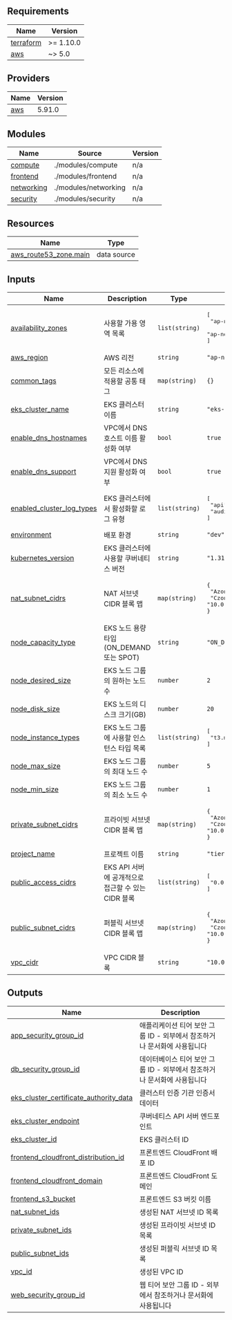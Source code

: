 <!-- BEGIN_TF_DOCS -->
## Requirements

| Name | Version |
|------|---------|
| <a name="requirement_terraform"></a> [terraform](#requirement\_terraform) | >= 1.10.0 |
| <a name="requirement_aws"></a> [aws](#requirement\_aws) | ~> 5.0 |

## Providers

| Name | Version |
|------|---------|
| <a name="provider_aws"></a> [aws](#provider\_aws) | 5.91.0 |

## Modules

| Name | Source | Version |
|------|--------|---------|
| <a name="module_compute"></a> [compute](#module\_compute) | ./modules/compute | n/a |
| <a name="module_frontend"></a> [frontend](#module\_frontend) | ./modules/frontend | n/a |
| <a name="module_networking"></a> [networking](#module\_networking) | ./modules/networking | n/a |
| <a name="module_security"></a> [security](#module\_security) | ./modules/security | n/a |

## Resources

| Name | Type |
|------|------|
| [aws_route53_zone.main](https://registry.terraform.io/providers/hashicorp/aws/latest/docs/data-sources/route53_zone) | data source |

## Inputs

| Name | Description | Type | Default | Required |
|------|-------------|------|---------|:--------:|
| <a name="input_availability_zones"></a> [availability\_zones](#input\_availability\_zones) | 사용할 가용 영역 목록 | `list(string)` | <pre>[<br/>  "ap-northeast-2a",<br/>  "ap-northeast-2c"<br/>]</pre> | no |
| <a name="input_aws_region"></a> [aws\_region](#input\_aws\_region) | AWS 리전 | `string` | `"ap-northeast-2"` | no |
| <a name="input_common_tags"></a> [common\_tags](#input\_common\_tags) | 모든 리소스에 적용할 공통 태그 | `map(string)` | `{}` | no |
| <a name="input_eks_cluster_name"></a> [eks\_cluster\_name](#input\_eks\_cluster\_name) | EKS 클러스터 이름 | `string` | `"eks-cluster"` | no |
| <a name="input_enable_dns_hostnames"></a> [enable\_dns\_hostnames](#input\_enable\_dns\_hostnames) | VPC에서 DNS 호스트 이름 활성화 여부 | `bool` | `true` | no |
| <a name="input_enable_dns_support"></a> [enable\_dns\_support](#input\_enable\_dns\_support) | VPC에서 DNS 지원 활성화 여부 | `bool` | `true` | no |
| <a name="input_enabled_cluster_log_types"></a> [enabled\_cluster\_log\_types](#input\_enabled\_cluster\_log\_types) | EKS 클러스터에서 활성화할 로그 유형 | `list(string)` | <pre>[<br/>  "api",<br/>  "audit"<br/>]</pre> | no |
| <a name="input_environment"></a> [environment](#input\_environment) | 배포 환경 | `string` | `"dev"` | no |
| <a name="input_kubernetes_version"></a> [kubernetes\_version](#input\_kubernetes\_version) | EKS 클러스터에 사용할 쿠버네티스 버전 | `string` | `"1.31"` | no |
| <a name="input_nat_subnet_cidrs"></a> [nat\_subnet\_cidrs](#input\_nat\_subnet\_cidrs) | NAT 서브넷 CIDR 블록 맵 | `map(string)` | <pre>{<br/>  "Azone": "10.0.10.0/24",<br/>  "Czone": "10.0.20.0/24"<br/>}</pre> | no |
| <a name="input_node_capacity_type"></a> [node\_capacity\_type](#input\_node\_capacity\_type) | EKS 노드 용량 타입 (ON\_DEMAND 또는 SPOT) | `string` | `"ON_DEMAND"` | no |
| <a name="input_node_desired_size"></a> [node\_desired\_size](#input\_node\_desired\_size) | EKS 노드 그룹의 원하는 노드 수 | `number` | `2` | no |
| <a name="input_node_disk_size"></a> [node\_disk\_size](#input\_node\_disk\_size) | EKS 노드의 디스크 크기(GB) | `number` | `20` | no |
| <a name="input_node_instance_types"></a> [node\_instance\_types](#input\_node\_instance\_types) | EKS 노드 그룹에 사용할 인스턴스 타입 목록 | `list(string)` | <pre>[<br/>  "t3.medium"<br/>]</pre> | no |
| <a name="input_node_max_size"></a> [node\_max\_size](#input\_node\_max\_size) | EKS 노드 그룹의 최대 노드 수 | `number` | `5` | no |
| <a name="input_node_min_size"></a> [node\_min\_size](#input\_node\_min\_size) | EKS 노드 그룹의 최소 노드 수 | `number` | `1` | no |
| <a name="input_private_subnet_cidrs"></a> [private\_subnet\_cidrs](#input\_private\_subnet\_cidrs) | 프라이빗 서브넷 CIDR 블록 맵 | `map(string)` | <pre>{<br/>  "Azone": "10.0.100.0/24",<br/>  "Czone": "10.0.200.0/24"<br/>}</pre> | no |
| <a name="input_project_name"></a> [project\_name](#input\_project\_name) | 프로젝트 이름 | `string` | `"tier3"` | no |
| <a name="input_public_access_cidrs"></a> [public\_access\_cidrs](#input\_public\_access\_cidrs) | EKS API 서버에 공개적으로 접근할 수 있는 CIDR 블록 | `list(string)` | <pre>[<br/>  "0.0.0.0/0"<br/>]</pre> | no |
| <a name="input_public_subnet_cidrs"></a> [public\_subnet\_cidrs](#input\_public\_subnet\_cidrs) | 퍼블릭 서브넷 CIDR 블록 맵 | `map(string)` | <pre>{<br/>  "Azone": "10.0.1.0/24",<br/>  "Czone": "10.0.2.0/24"<br/>}</pre> | no |
| <a name="input_vpc_cidr"></a> [vpc\_cidr](#input\_vpc\_cidr) | VPC CIDR 블록 | `string` | `"10.0.0.0/16"` | no |

## Outputs

| Name | Description |
|------|-------------|
| <a name="output_app_security_group_id"></a> [app\_security\_group\_id](#output\_app\_security\_group\_id) | 애플리케이션 티어 보안 그룹 ID - 외부에서 참조하거나 문서화에 사용됩니다 |
| <a name="output_db_security_group_id"></a> [db\_security\_group\_id](#output\_db\_security\_group\_id) | 데이터베이스 티어 보안 그룹 ID - 외부에서 참조하거나 문서화에 사용됩니다 |
| <a name="output_eks_cluster_certificate_authority_data"></a> [eks\_cluster\_certificate\_authority\_data](#output\_eks\_cluster\_certificate\_authority\_data) | 클러스터 인증 기관 인증서 데이터 |
| <a name="output_eks_cluster_endpoint"></a> [eks\_cluster\_endpoint](#output\_eks\_cluster\_endpoint) | 쿠버네티스 API 서버 엔드포인트 |
| <a name="output_eks_cluster_id"></a> [eks\_cluster\_id](#output\_eks\_cluster\_id) | EKS 클러스터 ID |
| <a name="output_frontend_cloudfront_distribution_id"></a> [frontend\_cloudfront\_distribution\_id](#output\_frontend\_cloudfront\_distribution\_id) | 프론트엔드 CloudFront 배포 ID |
| <a name="output_frontend_cloudfront_domain"></a> [frontend\_cloudfront\_domain](#output\_frontend\_cloudfront\_domain) | 프론트엔드 CloudFront 도메인 |
| <a name="output_frontend_s3_bucket"></a> [frontend\_s3\_bucket](#output\_frontend\_s3\_bucket) | 프론트엔드 S3 버킷 이름 |
| <a name="output_nat_subnet_ids"></a> [nat\_subnet\_ids](#output\_nat\_subnet\_ids) | 생성된 NAT 서브넷 ID 목록 |
| <a name="output_private_subnet_ids"></a> [private\_subnet\_ids](#output\_private\_subnet\_ids) | 생성된 프라이빗 서브넷 ID 목록 |
| <a name="output_public_subnet_ids"></a> [public\_subnet\_ids](#output\_public\_subnet\_ids) | 생성된 퍼블릭 서브넷 ID 목록 |
| <a name="output_vpc_id"></a> [vpc\_id](#output\_vpc\_id) | 생성된 VPC ID |
| <a name="output_web_security_group_id"></a> [web\_security\_group\_id](#output\_web\_security\_group\_id) | 웹 티어 보안 그룹 ID - 외부에서 참조하거나 문서화에 사용됩니다 |
<!-- END_TF_DOCS -->